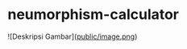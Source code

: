 # neumorphism-calculator
![Deskripsi Gambar]([public/image.png](https://github.com/username/repository/blob/branch/public/image.png
))

